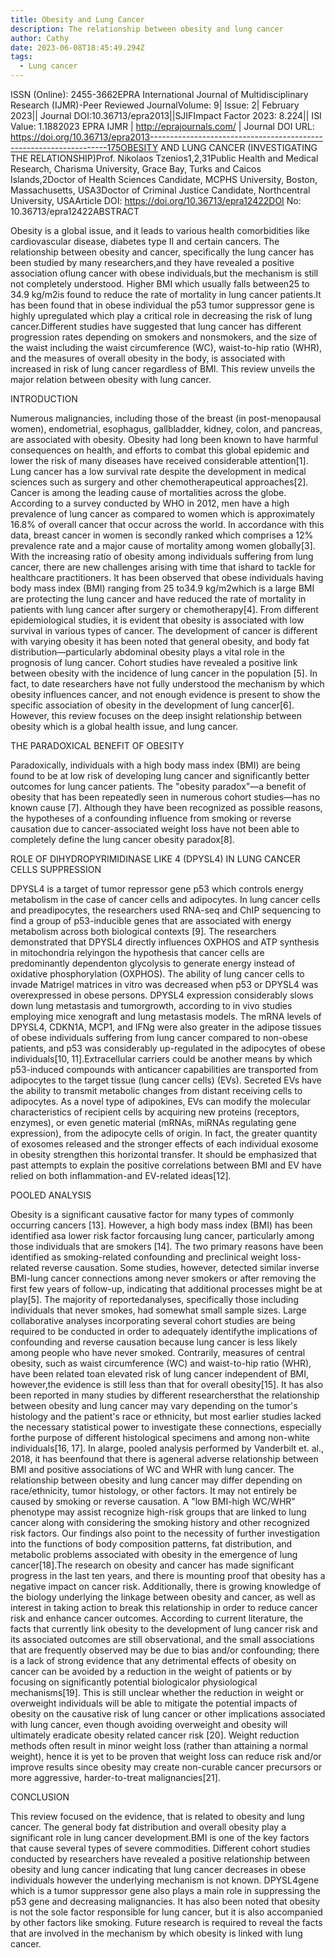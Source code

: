 ```yaml
---
title: Obesity and Lung Cancer
description: The relationship between obesity and lung cancer
author: Cathy
date: 2023-06-08T18:45:49.294Z
tags:
  - Lung cancer
---
```

ISSN (Online): 2455-3662EPRA International Journal of Multidisciplinary Research (IJMR)-Peer Reviewed JournalVolume: 9| Issue: 2| February 2023|| Journal DOI:10.36713/epra2013||SJIFImpact Factor 2023: 8.224|| ISI Value: 1.1882023 EPRA IJMR | http://eprajournals.com/ | Journal DOI URL: https://doi.org/10.36713/epra2013-------------------------------------------------------------------175OBESITY AND LUNG CANCER (INVESTIGATING THE RELATIONSHIP)Prof. Nikolaos Tzenios1,2,31Public Health and Medical Research, Charisma University, Grace Bay, Turks and Caicos Islands,2Doctor of Health Sciences Candidate, MCPHS University, Boston, Massachusetts, USA3Doctor of Criminal Justice Candidate, Northcentral University, USAArticle DOI: https://doi.org/10.36713/epra12422DOI No: 10.36713/epra12422ABSTRACT

Obesity is a global issue, and it leads to various health comorbidities like cardiovascular disease, diabetes type II and certain cancers. The relationship between obesity and cancer, specifically the lung cancer has been studied by many researchers,and they have revealed a positive association oflung cancer with obese individuals,but the mechanism is still not completely understood. Higher BMI which usually falls between25 to 34.9 kg/m2is found to reduce the rate of mortality in lung cancer patients.It has been found that in obese individual the p53 tumor suppressor gene is highly upregulated which play a critical role in decreasing the risk of lung cancer.Different studies have suggested that lung cancer has different progression rates depending on smokers and nonsmokers, and the size of the waist including the waist circumference (WC), waist-to-hip ratio (WHR), and the measures of overall obesity in the body, is associated with increased in risk of lung cancer regardless of BMI. This review unveils the major relation between obesity with lung cancer.

INTRODUCTION

Numerous malignancies, including those of the breast (in post-menopausal women), endometrial, esophagus, gallbladder, kidney, colon, and pancreas, are associated with obesity. Obesity had long been known to have harmful consequences on health, and efforts to combat this global epidemic and lower the risk of many diseases have received considerable attention\[1]. Lung cancer has a low survival rate despite the development in medical sciences such as surgery and other chemotherapeutical approaches\[2]. Cancer is among the leading cause of mortalities across the globe. According to a survey conducted by WHO in 2012, men have a high prevalence of lung cancer as compared to women which is approximately 16.8% of overall cancer that occur across the world. In accordance with this data, breast cancer in women is secondly ranked which comprises a 12% prevalence rate and a major cause of mortality among women globally\[3]. With the increasing ratio of obesity among individuals suffering from lung cancer, there are new challenges arising with time that ishard to tackle for healthcare practitioners. It has been observed that obese individuals having body mass index (BMI) ranging from 25 to34.9 kg/m2which is a large BMI are protecting the lung cancer and have reduced the rate of mortality in patients with lung cancer after surgery or chemotherapy\[4]. From different epidemiological studies, it is evident that obesity is associated with low survival in various types of cancer. The development of cancer is different with varying obesity it has been noted that general obesity, and body fat distribution—particularly abdominal obesity plays a vital role in the prognosis of lung cancer. Cohort studies have revealed a positive link between obesity with the incidence of lung cancer in the population \[5]. In fact, to date researchers have not fully understood the mechanism by which obesity influences cancer, and not enough evidence is present to show the specific association of obesity in the development of lung cancer\[6]. However, this review focuses on the deep insight relationship between obesity which is a global health issue, and lung cancer.

THE PARADOXICAL BENEFIT OF OBESITY 

Paradoxically, individuals with a high body mass index (BMI) are being found to be at low risk of developing lung cancer and significantly better outcomes for lung cancer patients. The "obesity paradox"—a benefit of obesity that has been repeatedly seen in numerous cohort studies—has no known cause \[7]. Although they have been recognized as possible reasons, the hypotheses of a confounding influence from smoking or reverse causation due to cancer-associated weight loss have not been able to completely define the lung cancer obesity paradox\[8]. 

ROLE OF DIHYDROPYRIMIDINASE LIKE 4 (DPYSL4) IN LUNG CANCER CELLS SUPPRESSION

DPYSL4 is a target of tumor repressor gene p53 which controls energy metabolism in the case of cancer cells and adipocytes. In lung cancer cells and preadipocytes, the researchers used RNA-seq and ChIP sequencing to find a group of p53-inducible genes that are associated with energy metabolism across both biological contexts \[9]. The researchers demonstrated that DPYSL4 directly influences OXPHOS and ATP synthesis in mitochondria relyingon the hypothesis that cancer cells are predominantly dependenton glycolysis to generate energy instead of oxidative phosphorylation (OXPHOS). The ability of lung cancer cells to invade Matrigel matrices in vitro was decreased when p53 or DPYSL4 was overexpressed in obese persons. DPYSL4 expression considerably slows down lung metastasis and tumorgrowth, according to in vivo studies employing mice xenograft and lung metastasis models. The mRNA levels of DPYSL4, CDKN1A, MCP1, and IFNg were also greater in the adipose tissues of obese individuals suffering from lung cancer compared to non-obese patients, and p53 was considerably up-regulated in the adipocytes of obese individuals\[10, 11].Extracellular carriers could be another means by which p53-induced compounds with anticancer capabilities are transported from adipocytes to the target tissue (lung cancer cells) (EVs). Secreted EVs have the ability to transmit metabolic changes from distant receiving cells to adipocytes. As a novel type of adipokines, EVs can modify the molecular characteristics of recipient cells by acquiring new proteins (receptors, enzymes), or even genetic material (mRNAs, miRNAs regulating gene expression), from the adipocyte cells of origin. In fact, the greater quantity of exosomes released and the stronger effects of each individual exosome in obesity strengthen this horizontal transfer. It should be emphasized that past attempts to explain the positive correlations between BMI and EV have relied on both inflammation-and EV-related ideas\[12].

POOLED ANALYSIS

Obesity is a significant causative factor for many types of commonly occurring cancers \[13]. However, a high body mass index (BMI) has been identified asa lower risk factor forcausing lung cancer, particularly among those individuals that are smokers \[14]. The two primary reasons have been identified as smoking-related confounding and preclinical weight loss-related reverse causation. Some studies, however, detected similar inverse BMI-lung cancer connections among never smokers or after removing the first few years of follow-up, indicating that additional processes might be at play\[5]. The majority of reportedanalyses, specifically those including individuals that never smokes, had somewhat small sample sizes. Large collaborative analyses incorporating several cohort studies are being required to be conducted in order to adequately identifythe implications of confounding and reverse causation because lung cancer is less likely among people who have never smoked. Contrarily, measures of central obesity, such as waist circumference (WC) and waist-to-hip ratio (WHR), have been related toan elevated risk of lung cancer independent of BMI, however,the evidence is still less than that for overall obesity\[15]. It has also been reported in many studies by different researchersthat the relationship between obesity and lung cancer may vary depending on the tumor's histology and the patient's race or ethnicity, but most earlier studies lacked the necessary statistical power to investigate these connections, especially forthe purpose of different histological specimens and among non-white individuals\[16, 17]. In alarge, pooled analysis performed by Vanderbilt et. al., 2018, it has beenfound that there is ageneral adverse relationship between BMI and positive associations of WC and WHR with lung cancer. The relationship between obesity and lung cancer may differ depending on race/ethnicity, tumor histology, or other factors. It may not entirely be caused by smoking or reverse causation. A "low BMI-high WC/WHR" phenotype may assist recognize high-risk groups that are linked to lung cancer along with considering the smoking history and other recognized risk factors. Our findings also point to the necessity of further investigation into the functions of body composition patterns, fat distribution, and metabolic problems associated with obesity in the emergence of lung cancer\[18].The research on obesity and cancer has made significant progress in the last ten years, and there is mounting proof that obesity has a negative impact on cancer risk. Additionally, there is growing knowledge of the biology underlying the linkage between obesity and cancer, as well as interest in taking action to break this relationship in order to reduce cancer risk and enhance cancer outcomes. According to current literature, the facts that currently link obesity to the development of lung cancer risk and its associated outcomes are still observational, and the small associations that are frequently observed may be due to bias and/or confounding; there is a lack of strong evidence that any detrimental effects of obesity on cancer can be avoided by a reduction in the weight of patients or by focusing on significantly potential biologicalor physiological mechanisms\[19]. This is still unclear whether the reduction in weight or overweight individuals will be able to mitigate the potential impacts of obesity on the causative risk of lung cancer or other implications associated with lung cancer, even though avoiding overweight and obesity will ultimately eradicate obesity related cancer risk \[20]. Weight reduction methods often result in minor weight loss (rather than attaining a normal weight), hence it is yet to be proven that weight loss can reduce risk and/or improve results since obesity may create non-curable cancer precursors or more aggressive, harder-to-treat malignancies\[21].

CONCLUSION

This review focused on the evidence, that is related to obesity and lung cancer. The general body fat distribution and overall obesity play a significant role in lung cancer development.BMI is one of the key factors that cause several types of severe commodities. Different cohort studies conducted by researchers have revealed a positive relationship between obesity and lung cancer indicating that lung cancer decreases in obese individuals however the underlying mechanism is not known. DPYSL4gene which is a tumor suppressor gene also plays a main role in suppressing the p53 gene and decreasing malignancies. It has also been noted that obesity is not the sole factor responsible for lung cancer, but it is also accompanied by other factors like smoking. Future research is required to reveal the facts that are involved in the mechanism by which obesity is linked with lung cancer.